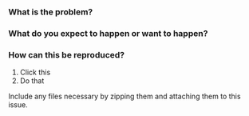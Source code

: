 ### What is the problem?


### What do you expect to happen or want to happen?


### How can this be reproduced?
1. Click this
2. Do that

Include any files necessary by zipping them and attaching them to this issue.
